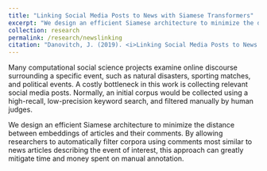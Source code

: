 ```yaml
---
title: "Linking Social Media Posts to News with Siamese Transformers"
excerpt: "We design an efficient Siamese architecture to minimize the distance between embeddings of articles and their comments."
collection: research
permalink: /research/newslinking
citation: "Danovitch, J. (2019). <i>Linking Social Media Posts to News with Siamese Transformers.</i> Technical report."
---
```


Many computational social science projects examine online discourse surrounding a specific event, such as natural disasters, sporting matches, and political events.  A costly bottleneck in this work is collecting relevant social media posts. Normally, an initial corpus would be collected using a high-recall, low-precision keyword search, and filtered manually by human judges.

We design an efficient Siamese architecture to minimize the distance between embeddings of articles and their comments. By allowing researchers to automatically filter corpora using comments most similar to news articles describing the event of interest, this approach can greatly mitigate time and money spent on manual annotation.